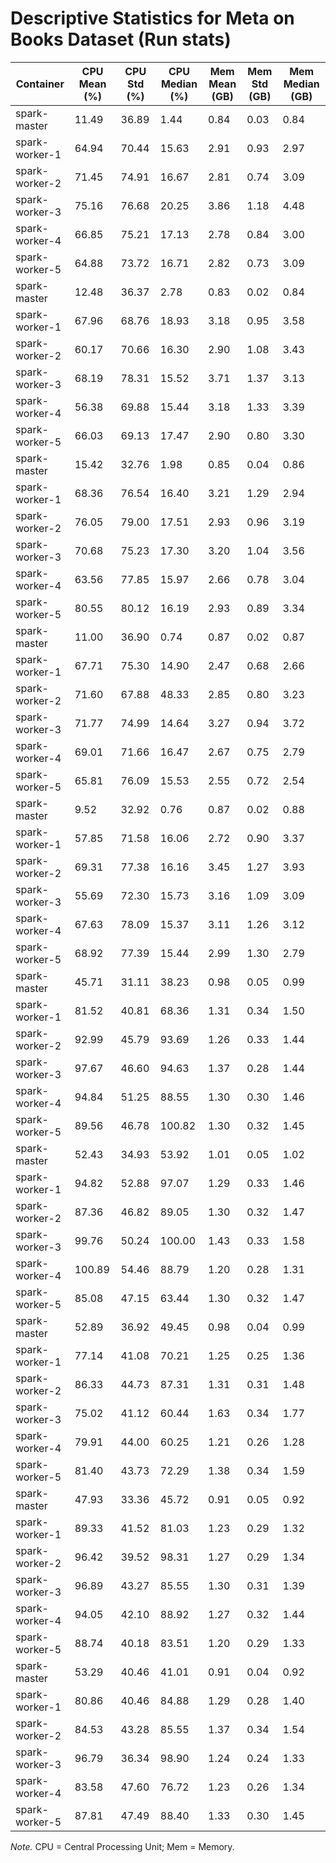 # Descriptive Statistics for Meta on Books Dataset (Run stats)


| Container | CPU Mean (%) | CPU Std (%) | CPU Median (%) | Mem Mean (GB) | Mem Std (GB) | Mem Median (GB) |
| --------- | ------------ | ----------- | -------------- | ------------- | ------------ | --------------- |
| spark-master | 11.49 | 36.89 | 1.44 | 0.84 | 0.03 | 0.84 |
| spark-worker-1 | 64.94 | 70.44 | 15.63 | 2.91 | 0.93 | 2.97 |
| spark-worker-2 | 71.45 | 74.91 | 16.67 | 2.81 | 0.74 | 3.09 |
| spark-worker-3 | 75.16 | 76.68 | 20.25 | 3.86 | 1.18 | 4.48 |
| spark-worker-4 | 66.85 | 75.21 | 17.13 | 2.78 | 0.84 | 3.00 |
| spark-worker-5 | 64.88 | 73.72 | 16.71 | 2.82 | 0.73 | 3.09 |
| spark-master | 12.48 | 36.37 | 2.78 | 0.83 | 0.02 | 0.84 |
| spark-worker-1 | 67.96 | 68.76 | 18.93 | 3.18 | 0.95 | 3.58 |
| spark-worker-2 | 60.17 | 70.66 | 16.30 | 2.90 | 1.08 | 3.43 |
| spark-worker-3 | 68.19 | 78.31 | 15.52 | 3.71 | 1.37 | 3.13 |
| spark-worker-4 | 56.38 | 69.88 | 15.44 | 3.18 | 1.33 | 3.39 |
| spark-worker-5 | 66.03 | 69.13 | 17.47 | 2.90 | 0.80 | 3.30 |
| spark-master | 15.42 | 32.76 | 1.98 | 0.85 | 0.04 | 0.86 |
| spark-worker-1 | 68.36 | 76.54 | 16.40 | 3.21 | 1.29 | 2.94 |
| spark-worker-2 | 76.05 | 79.00 | 17.51 | 2.93 | 0.96 | 3.19 |
| spark-worker-3 | 70.68 | 75.23 | 17.30 | 3.20 | 1.04 | 3.56 |
| spark-worker-4 | 63.56 | 77.85 | 15.97 | 2.66 | 0.78 | 3.04 |
| spark-worker-5 | 80.55 | 80.12 | 16.19 | 2.93 | 0.89 | 3.34 |
| spark-master | 11.00 | 36.90 | 0.74 | 0.87 | 0.02 | 0.87 |
| spark-worker-1 | 67.71 | 75.30 | 14.90 | 2.47 | 0.68 | 2.66 |
| spark-worker-2 | 71.60 | 67.88 | 48.33 | 2.85 | 0.80 | 3.23 |
| spark-worker-3 | 71.77 | 74.99 | 14.64 | 3.27 | 0.94 | 3.72 |
| spark-worker-4 | 69.01 | 71.66 | 16.47 | 2.67 | 0.75 | 2.79 |
| spark-worker-5 | 65.81 | 76.09 | 15.53 | 2.55 | 0.72 | 2.54 |
| spark-master | 9.52 | 32.92 | 0.76 | 0.87 | 0.02 | 0.88 |
| spark-worker-1 | 57.85 | 71.58 | 16.06 | 2.72 | 0.90 | 3.37 |
| spark-worker-2 | 69.31 | 77.38 | 16.16 | 3.45 | 1.27 | 3.93 |
| spark-worker-3 | 55.69 | 72.30 | 15.73 | 3.16 | 1.09 | 3.09 |
| spark-worker-4 | 67.63 | 78.09 | 15.37 | 3.11 | 1.26 | 3.12 |
| spark-worker-5 | 68.92 | 77.39 | 15.44 | 2.99 | 1.30 | 2.79 |
| spark-master | 45.71 | 31.11 | 38.23 | 0.98 | 0.05 | 0.99 |
| spark-worker-1 | 81.52 | 40.81 | 68.36 | 1.31 | 0.34 | 1.50 |
| spark-worker-2 | 92.99 | 45.79 | 93.69 | 1.26 | 0.33 | 1.44 |
| spark-worker-3 | 97.67 | 46.60 | 94.63 | 1.37 | 0.28 | 1.44 |
| spark-worker-4 | 94.84 | 51.25 | 88.55 | 1.30 | 0.30 | 1.46 |
| spark-worker-5 | 89.56 | 46.78 | 100.82 | 1.30 | 0.32 | 1.45 |
| spark-master | 52.43 | 34.93 | 53.92 | 1.01 | 0.05 | 1.02 |
| spark-worker-1 | 94.82 | 52.88 | 97.07 | 1.29 | 0.33 | 1.46 |
| spark-worker-2 | 87.36 | 46.82 | 89.05 | 1.30 | 0.32 | 1.47 |
| spark-worker-3 | 99.76 | 50.24 | 100.00 | 1.43 | 0.33 | 1.58 |
| spark-worker-4 | 100.89 | 54.46 | 88.79 | 1.20 | 0.28 | 1.31 |
| spark-worker-5 | 85.08 | 47.15 | 63.44 | 1.30 | 0.32 | 1.47 |
| spark-master | 52.89 | 36.92 | 49.45 | 0.98 | 0.04 | 0.99 |
| spark-worker-1 | 77.14 | 41.08 | 70.21 | 1.25 | 0.25 | 1.36 |
| spark-worker-2 | 86.33 | 44.73 | 87.31 | 1.31 | 0.31 | 1.48 |
| spark-worker-3 | 75.02 | 41.12 | 60.44 | 1.63 | 0.34 | 1.77 |
| spark-worker-4 | 79.91 | 44.00 | 60.25 | 1.21 | 0.26 | 1.28 |
| spark-worker-5 | 81.40 | 43.73 | 72.29 | 1.38 | 0.34 | 1.59 |
| spark-master | 47.93 | 33.36 | 45.72 | 0.91 | 0.05 | 0.92 |
| spark-worker-1 | 89.33 | 41.52 | 81.03 | 1.23 | 0.29 | 1.32 |
| spark-worker-2 | 96.42 | 39.52 | 98.31 | 1.27 | 0.29 | 1.34 |
| spark-worker-3 | 96.89 | 43.27 | 85.55 | 1.30 | 0.31 | 1.39 |
| spark-worker-4 | 94.05 | 42.10 | 88.92 | 1.27 | 0.32 | 1.44 |
| spark-worker-5 | 88.74 | 40.18 | 83.51 | 1.20 | 0.29 | 1.33 |
| spark-master | 53.29 | 40.46 | 41.01 | 0.91 | 0.04 | 0.92 |
| spark-worker-1 | 80.86 | 40.46 | 84.88 | 1.29 | 0.28 | 1.40 |
| spark-worker-2 | 84.53 | 43.28 | 85.55 | 1.37 | 0.34 | 1.54 |
| spark-worker-3 | 96.79 | 36.34 | 98.90 | 1.24 | 0.24 | 1.33 |
| spark-worker-4 | 83.58 | 47.60 | 76.72 | 1.23 | 0.26 | 1.34 |
| spark-worker-5 | 87.81 | 47.49 | 88.40 | 1.33 | 0.30 | 1.45 |


*Note.* CPU = Central Processing Unit; Mem = Memory.